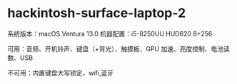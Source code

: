 # hackintosh-surface-laptop-2
系统版本：macOS Ventura 13.0
机器配置：i5-8250UU HUD620 8+256

可用：音频、开机铃声、键盘（+背光）、触摸板、GPU 加速、亮度控制、电池读数、USB

不可用：内置键盘大写锁定，wifi,蓝牙


